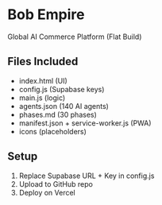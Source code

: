
# Bob Empire

Global AI Commerce Platform (Flat Build)

## Files Included
- index.html (UI)
- config.js (Supabase keys)
- main.js (logic)
- agents.json (140 AI agents)
- phases.md (30 phases)
- manifest.json + service-worker.js (PWA)
- icons (placeholders)

## Setup
1. Replace Supabase URL + Key in config.js
2. Upload to GitHub repo
3. Deploy on Vercel
